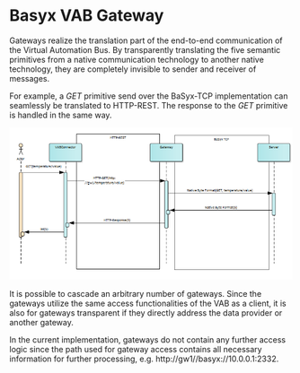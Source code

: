 # Basyx VAB Gateway

Gateways realize the translation part of the end-to-end communication of the Virtual Automation Bus. By transparently translating the five semantic primitives from a native communication technology to another native technology, they are completely invisible to sender and receiver of messages.

For example, a *GET* primitive send over the BaSyx-TCP implementation can seamlessly be translated to HTTP-REST. The response to the *GET* primitive is handled in the same way. 

![Gateway communication](./images/BaSyx_Gateway_Communication.png)

It is possible to cascade an arbitrary number of gateways. Since the gateways utilize the same access functionalities of the VAB as a client, it is also for gateways transparent if they directly address the data provider or another gateway.

In the current implementation, gateways do not contain any further access logic since the path used for gateway access contains all necessary information for further processing, e.g. http://gw1//basyx://10.0.0.1:2332.